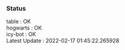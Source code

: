 ### Status


table : OK  
hogwarts : OK  
icy-bot : OK  
Latest Update : 2022-02-17 01:45:22.265928
